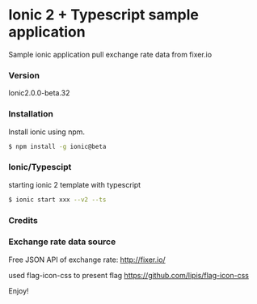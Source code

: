 # Ionic 2 + Typescript sample application

Sample ionic application pull exchange rate data from fixer.io

### Version
Ionic2.0.0-beta.32

### Installation

Install ionic using npm.

```sh
$ npm install -g ionic@beta
```

### Ionic/Typescipt 

starting ionic 2 template with typescript

```sh
$ ionic start xxx --v2 --ts
```

### Credits
### Exchange rate data source

Free JSON API of exchange rate: 
http://fixer.io/ 

used flag-icon-css to present flag
https://github.com/lipis/flag-icon-css

Enjoy!


